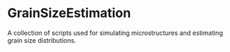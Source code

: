 # GrainSizeEstimation
A collection of scripts used for simulating microstructures and estimating grain size distributions.
